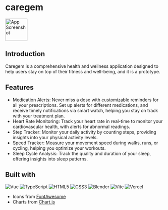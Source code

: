 # caregem
<a href="https://caregem.vercel.app/" target="_blank">
<img src="public/favicon.ico" alt="App Screenshot" width="70"/><br>
</a> 

## Introduction
Caregem is a comprehensive health and wellness application designed to help users stay on top of their fitness and well-being, and it is a prototype.

## Features
* Medication Alerts: Never miss a dose with customizable reminders for all your prescriptions. Set up alerts for different medications, and receive timely notifications via smart watch, helping you stay on track with your treatment plan.
* Heart Rate Monitoring: Track your heart rate in real-time to monitor your cardiovascular health, with alerts for abnormal readings.
* Step Tracker: Monitor your daily activity by counting steps, providing insights into your physical activity levels.
* Speed Tracker: Measure your movement speed during walks, runs, or cycling, helping you optimize your workouts.
* Sleep Cycle Analysis: Track the quality and duration of your sleep, offering insights into sleep patterns.

## Built with
![Vue](https://img.shields.io/badge/Vue3-4FC08D?style=for-the-badge&logo=vue.js&logoColor=white)
![TypeScript](https://img.shields.io/badge/TypeScript-3178C6?style=for-the-badge&logo=typescript&logoColor=white)
![HTML5](https://img.shields.io/badge/HTML5-E34F26?style=for-the-badge&logo=html5&logoColor=white)
![CSS3](https://img.shields.io/badge/CSS3-1572B6?style=for-the-badge&logo=css&logoColor=white)
![Blender](https://img.shields.io/badge/Blender-%23F58500?style=for-the-badge&logo=blender&logoColor=white)
![Vite](https://img.shields.io/badge/Vite-646CFF?style=for-the-badge&logo=vite&logoColor=white)
![Vercel](https://img.shields.io/badge/Vercel-000000?style=for-the-badge&logo=vercel&logoColor=white)
* Icons from [FontAwesome](https://fontawesome.com/)
* Charts from [Chart.js](https://www.chartjs.org/docs/latest/)